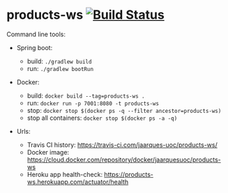 # products-ws [![Build Status](https://travis-ci.com/jaarques-uoc/products-ws.svg?branch=master)](https://travis-ci.com/jaarques-uoc/products-ws)

Command line tools:
* Spring boot:
    * build: `./gradlew build`
    * run: `./gradlew bootRun`
* Docker:
    * build: `docker build --tag=products-ws .`
    * run: `docker run -p 7001:8080 -t products-ws`
    * stop: `docker stop $(docker ps -q --filter ancestor=products-ws)`
    * stop all containers: `docker stop $(docker ps -a -q)`

* Urls:
    * Travis CI history: https://travis-ci.com/jaarques-uoc/products-ws/
    * Docker image: https://cloud.docker.com/repository/docker/jaarquesuoc/products-ws
    * Heroku app health-check: https://products-ws.herokuapp.com/actuator/health
